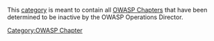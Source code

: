This [category](:Special:Categories "wikilink") is meant to contain all
[OWASP Chapters](:Category:OWASP_Chapter "wikilink") that have been
determined to be inactive by the OWASP Operations Director.

[Category:OWASP Chapter](Category:OWASP_Chapter "wikilink")